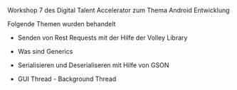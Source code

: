 Workshop 7 des Digital Talent Accelerator zum Thema Android Entwicklung

Folgende Themen wurden behandelt

- Senden von Rest Requests mit der Hilfe der Volley Library

- Was sind Generics

- Serialisieren und Deserialiseren mit Hilfe von GSON

- GUI Thread - Background Thread

  